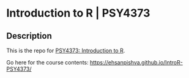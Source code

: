 # Introduction to R | PSY4373

## Description

This is the repo for [PSY4373: Introduction to R](https://www.maastrichtuniversity.nl/meta/416322/introduction-r).

Go here for the course contents: https://ehsanpishva.github.io/IntroR-PSY4373/
